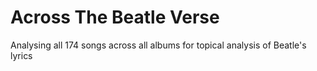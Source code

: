 # Across The Beatle Verse
Analysing all 174 songs across all albums for topical analysis of Beatle's lyrics
